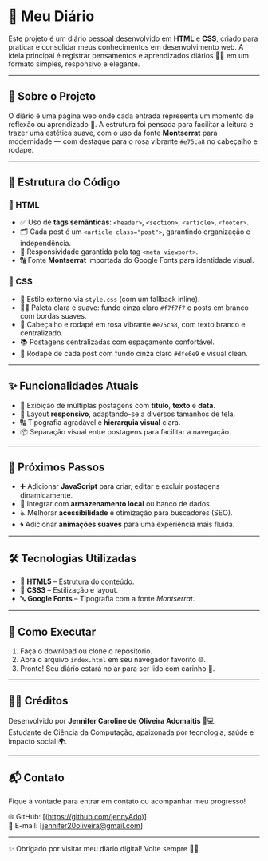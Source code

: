 # 🌸 Meu Diário

Este projeto é um diário pessoal desenvolvido em **HTML** e **CSS**, criado para praticar e consolidar meus conhecimentos em desenvolvimento web. A ideia principal é registrar pensamentos e aprendizados diários 🧠💬 em um formato simples, responsivo e elegante.

---

## 📝 Sobre o Projeto

O diário é uma página web onde cada entrada representa um momento de reflexão ou aprendizado 🌈. A estrutura foi pensada para facilitar a leitura e trazer uma estética suave, com o uso da fonte **Montserrat** para modernidade — com destaque para o rosa vibrante `#e75ca8` no cabeçalho e rodapé.

---

## 🧱 Estrutura do Código

### 📄 HTML

- ✅ Uso de **tags semânticas**: `<header>`, `<section>`, `<article>`, `<footer>`.
- 🗂️ Cada post é um `<article class="post">`, garantindo organização e independência.
- 📱 Responsividade garantida pela tag `<meta viewport>`.
- 🔠 Fonte **Montserrat** importada do Google Fonts para identidade visual.

### 🎨 CSS

- 🎨 Estilo externo via `style.css` (com um fallback inline).
- 👩‍🎨 Paleta clara e suave: fundo cinza claro `#f7f7f7` e posts em branco com bordas suaves.
- 🎀 Cabeçalho e rodapé em rosa vibrante `#e75ca8`, com texto branco e centralizado.
- 📚 Postagens centralizadas com espaçamento confortável.
- 🧾 Rodapé de cada post com fundo cinza claro `#dfe6e9` e visual clean.

---

## ✨ Funcionalidades Atuais

- 📆 Exibição de múltiplas postagens com **título**, **texto** e **data**.
- 📱 Layout **responsivo**, adaptando-se a diversos tamanhos de tela.
- 🔠 Tipografia agradável e **hierarquia visual** clara.
- 📦 Separação visual entre postagens para facilitar a navegação.

---

## 🚀 Próximos Passos

- ➕ Adicionar **JavaScript** para criar, editar e excluir postagens dinamicamente.
- 💾 Integrar com **armazenamento local** ou banco de dados.
- ♿ Melhorar **acessibilidade** e otimização para buscadores (SEO).
- 🌀 Adicionar **animações suaves** para uma experiência mais fluida.

---

## 🛠 Tecnologias Utilizadas

- 🧩 **HTML5** – Estrutura do conteúdo.
- 🎨 **CSS3** – Estilização e layout.
- 🔤 **Google Fonts** – Tipografia com a fonte _Montserrat_.

---

## 📂 Como Executar

1. Faça o download ou clone o repositório.
2. Abra o arquivo `index.html` em seu navegador favorito 🌐.
3. Pronto! Seu diário estará no ar para ser lido com carinho 💖.

---

## 👩‍💻 Créditos

Desenvolvido por **Jennifer Caroline de Oliveira Adomaitis** 🧠💻  
Estudante de Ciência da Computação, apaixonada por tecnologia, saúde e impacto social 🌍.

---

## 📬 Contato

Fique à vontade para entrar em contato ou acompanhar meu progresso!

🌐 GitHub: [(https://github.com/jennyAdo)]  
📧 E-mail: [jennifer20oliveira@gmail.com]

---

✨ Obrigado por visitar meu diário digital! Volte sempre 🌈📝
